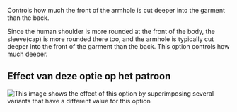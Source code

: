 Controls how much the front of the armhole is cut deeper into the garment than the back.

Since the human shoulder is more rounded at the front of the body, the sleeve(cap) is more rounded there too, and the armhole is typically cut deeper into the front of the garment than the back. This option controls how much deeper.

## Effect van deze optie op het patroon

![This image shows the effect of this option by superimposing several variants that have a different value for this option](sven_frontarmholedeeper_sample.svg "Effect of this option on the pattern")
